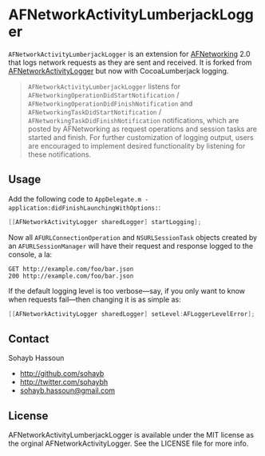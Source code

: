 # AFNetworkActivityLumberjackLogger

`AFNetworkActivityLumberjackLogger` is an extension for [AFNetworking](http://github.com/AFNetworking/AFNetworking/) 2.0 that logs network requests as they are sent and received. It is forked from [AFNetworkActivityLogger](https://github.com/AFNetworking/AFNetworkActivityLogger) but now with CocoaLumberjack logging.

> `AFNetworkActivityLumberjackLogger` listens for `AFNetworkingOperationDidStartNotification` / `AFNetworkingOperationDidFinishNotification` and `AFNetworkingTaskDidStartNotification` / `AFNetworkingTaskDidFinishNotification` notifications, which are posted by AFNetworking as request operations and session tasks are started and finish. For further customization of logging output, users are encouraged to implement desired functionality by listening for these notifications.

## Usage

Add the following code to `AppDelegate.m -application:didFinishLaunchingWithOptions:`:

``` objective-c
[[AFNetworkActivityLogger sharedLogger] startLogging];
```

Now all `AFURLConnectionOperation` and `NSURLSessionTask` objects created by an `AFURLSessionManager` will have their request and response logged to the console, a la:

```
GET http://example.com/foo/bar.json
200 http://example.com/foo/bar.json
```

If the default logging level is too verbose—say, if you only want to know when requests fail—then changing it is as simple as:

``` objective-c
[[AFNetworkActivityLogger sharedLogger] setLevel:AFLoggerLevelError];
```

## Contact

Sohayb Hassoun

- http://github.com/sohayb
- http://twitter.com/sohaybh
- sohayb.hassoun@gmail.com

## License

AFNetworkActivityLumberjackLogger is available under the MIT license as the orginal AFNetworkActivityLogger. See the LICENSE file for more info.
